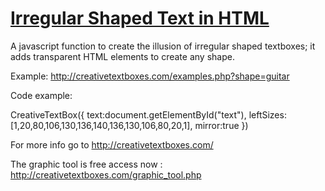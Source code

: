 [Irregular Shaped Text in HTML](http://creativetextboxes.com/)
==================================================

A javascript function to create the illusion of irregular shaped textboxes; it adds transparent HTML elements to create any shape.

Example: http://creativetextboxes.com/examples.php?shape=guitar

Code example:

CreativeTextBox({
	text:document.getElementById("text"),
	leftSizes:[1,20,80,106,130,136,140,136,130,106,80,20,1],
	mirror:true
})

For more info go to http://creativetextboxes.com/

The graphic tool is free access now : http://creativetextboxes.com/graphic_tool.php

